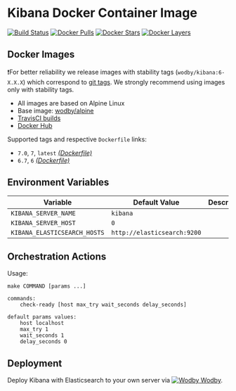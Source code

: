 # Kibana Docker Container Image

[![Build Status](https://travis-ci.org/wodby/kibana.svg?branch=master)](https://travis-ci.org/wodby/kibana)
[![Docker Pulls](https://img.shields.io/docker/pulls/wodby/kibana.svg)](https://hub.docker.com/r/wodby/kibana)
[![Docker Stars](https://img.shields.io/docker/stars/wodby/kibana.svg)](https://hub.docker.com/r/wodby/kibana)
[![Docker Layers](https://images.microbadger.com/badges/image/wodby/kibana.svg)](https://microbadger.com/images/wodby/kibana)

## Docker Images

❗For better reliability we release images with stability tags (`wodby/kibana:6-X.X.X`) which correspond to [git tags](https://github.com/wodby/kibana/releases). We strongly recommend using images only with stability tags. 

* All images are based on Alpine Linux
* Base image: [wodby/alpine](https://github.com/wodby/alpine)
* [TravisCI builds](https://travis-ci.org/wodby/kibana) 
* [Docker Hub](https://hub.docker.com/r/wodby/kibana)

Supported tags and respective `Dockerfile` links:

* `7.0`, `7`, `latest` [_(Dockerfile)_](https://github.com/wodby/kibana/tree/master/Dockerfile)
* `6.7`, `6` [_(Dockerfile)_](https://github.com/wodby/kibana/tree/master/Dockerfile)

## Environment Variables

| Variable                     | Default Value               | Description |
| ---------------------------- | --------------------------- | ----------- |
| `KIBANA_SERVER_NAME`         | `kibana`                    |             |
| `KIBANA_SERVER_HOST`         | `0`                         |             |
| `KIBANA_ELASTICSEARCH_HOSTS` | `http://elasticsearch:9200` |             |

## Orchestration Actions

Usage:
```
make COMMAND [params ...]
 
commands:
    check-ready [host max_try wait_seconds delay_seconds]
 
default params values:
    host localhost
    max_try 1
    wait_seconds 1
    delay_seconds 0
```

## Deployment

Deploy Kibana with Elasticsearch to your own server via [![Wodby](https://www.google.com/s2/favicons?domain=wodby.com) Wodby](https://wodby.com/stacks/elasticsearch).

